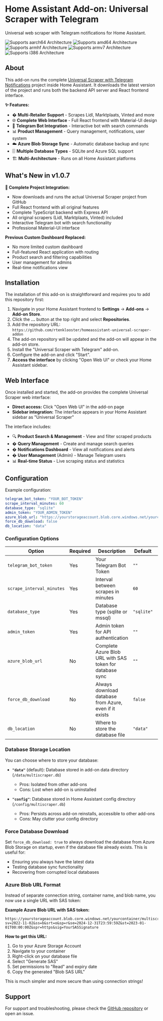 # Home Assistant Add-on: Universal Scraper with Telegram

Universal web scraper with Telegram notifications for Home Assistant.

![Supports aarch64 Architecture][aarch64-shield] ![Supports amd64 Architecture][amd64-shield] ![Supports armhf Architecture][armhf-shield] ![Supports armv7 Architecture][armv7-shield] ![Supports i386 Architecture][i386-shield]

## About

This add-on runs the complete [Universal Scraper with Telegram Notifications](https://github.com/rtenklooster/Universal-scraper-with-telegram-notifications) project inside Home Assistant. It downloads the latest version of the project and runs both the backend API server and React frontend interface.

**✨ Features:**
- �️ **Multi-Retailer Support** - Scrapes Lidl, Marktplaats, Vinted and more
- 🌐 **Complete Web Interface** - Full React frontend with Material-UI design  
- 📱 **Telegram Bot Integration** - Interactive bot with search commands
- 📊 **Product Management** - Query management, notifications, user system
- ☁️ **Azure Blob Storage Sync** - Automatic database backup and sync
- 🗄️ **Multiple Database Types** - SQLite and Azure SQL support
- 🏗️ **Multi-Architecture** - Runs on all Home Assistant platforms

## What's New in v1.0.7

**🚀 Complete Project Integration:**
- Now downloads and runs the actual Universal Scraper project from GitHub
- Full React frontend with all original features
- Complete TypeScript backend with Express API
- All original scrapers (Lidl, Marktplaats, Vinted) included
- Interactive Telegram bot with search functionality
- Professional Material-UI interface

**Previous Custom Dashboard Replaced:**
- No more limited custom dashboard
- Full-featured React application with routing
- Product search and filtering capabilities
- User management for admins
- Real-time notifications view

## Installation

The installation of this add-on is straightforward and requires you to add this repository first:

1. Navigate in your Home Assistant frontend to **Settings** → **Add-ons** → **Add-on Store**.
2. Click the **...** button at the top right and select **Repositories**.
3. Add the repository URL: `https://github.com/rtenklooster/homeassistant-universal-scraper-addon`
4. The add-on repository will be updated and the add-on will appear in the add-on store.
5. Install the "Universal Scraper with Telegram" add-on.
6. Configure the add-on and click "Start".
7. **Access the interface** by clicking "Open Web UI" or check your Home Assistant sidebar.

## Web Interface

Once installed and started, the add-on provides the complete Universal Scraper web interface:

- **Direct access:** Click "Open Web UI" in the add-on page
- **Sidebar integration:** The interface appears in your Home Assistant sidebar as "Universal Scraper"

The interface includes:
- 🔍 **Product Search & Management** - View and filter scraped products
- � **Query Management** - Create and manage search queries
- � **Notifications Dashboard** - View all notifications and alerts  
- � **User Management** (Admin) - Manage Telegram users
- 📊 **Real-time Status** - Live scraping status and statistics

## Configuration

Example configuration:

```yaml
telegram_bot_token: "YOUR_BOT_TOKEN"
scrape_interval_minutes: 60
database_type: "sqlite"
admin_token: "YOUR_ADMIN_TOKEN"
azure_blob_url: "https://yourstorageaccount.blob.core.windows.net/yourcontainer/multiscraper.db?sv=2022-11-02&ss=b&srt=o&sp=r&se=2024-12-31T23:59:59Z&st=2023-01-01T00:00:00Z&spr=https&sig=YourSASSignature"
force_db_download: false
db_location: "data"
```

### Configuration Options

| Option | Required | Description | Default | Options |
|--------|----------|-------------|---------|---------|
| `telegram_bot_token` | Yes | Your Telegram Bot Token | `""` | - |
| `scrape_interval_minutes` | Yes | Interval between scrapes in minutes | `60` | - |
| `database_type` | Yes | Database type (sqlite or mssql) | `"sqlite"` | - |
| `admin_token` | Yes | Admin token for API authentication | `""` | - |
| `azure_blob_url` | No | Complete Azure Blob URL with SAS token for database sync | `""` | - |
| `force_db_download` | No | Always download database from Azure, even if it exists | `false` | `true`/`false` |
| `db_location` | No | Where to store the database file | `"data"` | `"data"` or `"config"` |

### Database Storage Location

You can choose where to store your database:

- **`"data"`** (default): Database stored in add-on data directory (`/data/multiscraper.db`)
  - Pros: Isolated from other add-ons
  - Cons: Lost when add-on is uninstalled

- **`"config"`**: Database stored in Home Assistant config directory (`/config/multiscraper.db`)
  - Pros: Persists across add-on reinstalls, accessible to other add-ons
  - Cons: May clutter your config directory

### Force Database Download

Set `force_db_download: true` to always download the database from Azure Blob Storage on startup, even if the database file already exists. This is useful for:

- Ensuring you always have the latest data
- Testing database sync functionality
- Recovering from corrupted local databases

### Azure Blob URL Format

Instead of separate connection string, container name, and blob name, you now use a single URL with SAS token:

**Example Azure Blob URL with SAS token:**
```
https://yourstorageaccount.blob.core.windows.net/yourcontainer/multiscraper.db?sv=2022-11-02&ss=b&srt=o&sp=r&se=2024-12-31T23:59:59Z&st=2023-01-01T00:00:00Z&spr=https&sig=YourSASSignature
```

**How to get this URL:**
1. Go to your Azure Storage Account
2. Navigate to your container 
3. Right-click on your database file
4. Select "Generate SAS"
5. Set permissions to "Read" and expiry date
6. Copy the generated "Blob SAS URL"

This is much simpler and more secure than using connection strings!

## Support

For support and troubleshooting, please check the [GitHub repository][github] or open an issue.

[aarch64-shield]: https://img.shields.io/badge/aarch64-yes-green.svg
[amd64-shield]: https://img.shields.io/badge/amd64-yes-green.svg
[armhf-shield]: https://img.shields.io/badge/armhf-yes-green.svg
[armv7-shield]: https://img.shields.io/badge/armv7-yes-green.svg
[i386-shield]: https://img.shields.io/badge/i386-yes-green.svg
[github]: https://github.com/rtenklooster/homeassistant-universal-scraper-addon
